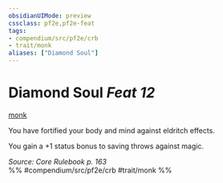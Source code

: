 ```yaml
---
obsidianUIMode: preview
cssclass: pf2e,pf2e-feat
tags:
- compendium/src/pf2e/crb
- trait/monk
aliases: ["Diamond Soul"]
---
```

# Diamond Soul  *Feat 12*  
[monk](/rules/traits/monk.md)  


You have fortified your body and mind against eldritch effects.

You gain a +1 status bonus to saving throws against magic.

*Source: Core Rulebook p. 163*  
%% #compendium/src/pf2e/crb #trait/monk %%